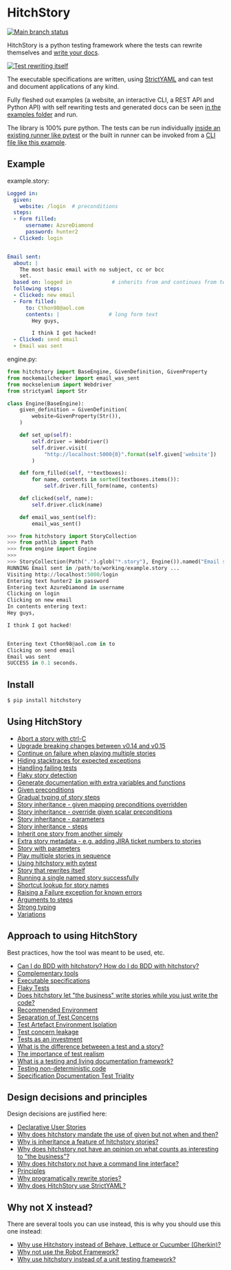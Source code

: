 # HitchStory

[![Main branch status](https://github.com/hitchdev/hitchstory/actions/workflows/regression.yml/badge.svg)](https://github.com/hitchdev/hitchstory/actions/workflows/regression.yml)

HitchStory is a python testing framework where the tests can rewrite themselves
and [write your docs](https://hitchdev.com/hitchstory/approach/triality).

[![Test rewriting itself](https://hitchdev.com/images/video-thumb.png)](http://www.youtube.com/watch?v=Aqk5Sao27O0 "Test rewriting itself")

The executable specifications are written, using [StrictYAML](https://hitchdev.com/hitchstory/why/strictyaml) and
can test and document applications of any kind.

Fully fleshed out examples (a website, an interactive CLI, a REST API and Python API) with self rewriting tests and generated docs can be seen
[in the examples folder](https://github.com/hitchdev/hitchstory/tree/master/examples)
and run.

The library is 100% pure python. The tests can be run individually [inside an existing runner
like pytest](https://hitchdev.com/hitchstory/using/pytest) or the built in runner
can be invoked from a [CLI file like this example](https://github.com/hitchdev/hitchstory/blob/master/examples/website/hitch/key.py#L33).


## Example







example.story:

```yaml
Logged in:
  given:
    website: /login  # preconditions
  steps:
  - Form filled:
      username: AzureDiamond
      password: hunter2
  - Clicked: login


Email sent:
  about: |
    The most basic email with no subject, cc or bcc
    set.
  based on: logged in             # inherits from and continues from test above
  following steps:
  - Clicked: new email
  - Form filled:
      to: Cthon98@aol.com
      contents: |                # long form text
        Hey guys,

        I think I got hacked!
  - Clicked: send email
  - Email was sent
```
engine.py:

```python
from hitchstory import BaseEngine, GivenDefinition, GivenProperty
from mockemailchecker import email_was_sent
from mockselenium import Webdriver
from strictyaml import Str

class Engine(BaseEngine):
    given_definition = GivenDefinition(
        website=GivenProperty(Str()),
    )

    def set_up(self):
        self.driver = Webdriver()
        self.driver.visit(
            "http://localhost:5000{0}".format(self.given['website'])
        )

    def form_filled(self, **textboxes):
        for name, contents in sorted(textboxes.items()):
            self.driver.fill_form(name, contents)

    def clicked(self, name):
        self.driver.click(name)

    def email_was_sent(self):
        email_was_sent()
```






```python
>>> from hitchstory import StoryCollection
>>> from pathlib import Path
>>> from engine import Engine
>>> 
>>> StoryCollection(Path(".").glob("*.story"), Engine()).named("Email sent").play()
RUNNING Email sent in /path/to/working/example.story ...
Visiting http://localhost:5000/login
Entering text hunter2 in password
Entering text AzureDiamond in username
Clicking on login
Clicking on new email
In contents entering text:
Hey guys,

I think I got hacked!


Entering text Cthon98@aol.com in to
Clicking on send email
Email was sent
SUCCESS in 0.1 seconds.
```








## Install

```bash
$ pip install hitchstory
```

## Using HitchStory

- [Abort a story with ctrl-C](https://hitchdev.com/hitchstory/using/aborting)
- [Upgrade breaking changes between v0.14 and v0.15](https://hitchdev.com/hitchstory/using/breaking-changes-between-v014-and-v015)
- [Continue on failure when playing multiple stories](https://hitchdev.com/hitchstory/using/continue-on-failure)
- [Hiding stacktraces for expected exceptions](https://hitchdev.com/hitchstory/using/expected-exceptions)
- [Handling failing tests](https://hitchdev.com/hitchstory/using/failing-tests)
- [Flaky story detection](https://hitchdev.com/hitchstory/using/flaky-story-detection)
- [Generate documentation with extra variables and functions](https://hitchdev.com/hitchstory/using/generate-documentation)
- [Given preconditions](https://hitchdev.com/hitchstory/using/given)
- [Gradual typing of story steps](https://hitchdev.com/hitchstory/using/gradual-typing)
- [Story inheritance - given mapping preconditions overridden](https://hitchdev.com/hitchstory/using/inheritance-override-given-mapping)
- [Story inheritance - override given scalar preconditions](https://hitchdev.com/hitchstory/using/inheritance-override-given-scalar)
- [Story inheritance - parameters](https://hitchdev.com/hitchstory/using/inheritance-parameters)
- [Story inheritance - steps](https://hitchdev.com/hitchstory/using/inheritance-steps)
- [Inherit one story from another simply](https://hitchdev.com/hitchstory/using/inheritance)
- [Extra story metadata - e.g. adding JIRA ticket numbers to stories](https://hitchdev.com/hitchstory/using/metadata)
- [Story with parameters](https://hitchdev.com/hitchstory/using/parameterized-stories)
- [Play multiple stories in sequence](https://hitchdev.com/hitchstory/using/play-multiple-stories)
- [Using hitchstory with pytest](https://hitchdev.com/hitchstory/using/pytest)
- [Story that rewrites itself](https://hitchdev.com/hitchstory/using/rewrite-story)
- [Running a single named story successfully](https://hitchdev.com/hitchstory/using/run-single-named-story)
- [Shortcut lookup for story names](https://hitchdev.com/hitchstory/using/shortcut-lookup)
- [Raising a Failure exception for known errors](https://hitchdev.com/hitchstory/using/special-failure-exception)
- [Arguments to steps](https://hitchdev.com/hitchstory/using/steps-and-step-arguments)
- [Strong typing](https://hitchdev.com/hitchstory/using/strong-typing)
- [Variations](https://hitchdev.com/hitchstory/using/variations)


## Approach to using HitchStory

Best practices, how the tool was meant to be used, etc.

- [Can I do BDD with hitchstory? How do I do BDD with hitchstory?](https://hitchdev.com/hitchstory/approach/bdd)
- [Complementary tools](https://hitchdev.com/hitchstory/approach/complementary-tools)
- [Executable specifications](https://hitchdev.com/hitchstory/approach/executable-specifications)
- [Flaky Tests](https://hitchdev.com/hitchstory/approach/flaky-tests)
- [Does hitchstory let "the business" write stories while you just write the code?](https://hitchdev.com/hitchstory/approach/human-writable)
- [Recommended Environment](https://hitchdev.com/hitchstory/approach/recommended-environment)
- [Separation of Test Concerns](https://hitchdev.com/hitchstory/approach/separation-of-test-concerns)
- [Test Artefact Environment Isolation](https://hitchdev.com/hitchstory/approach/test-artefact-environment-isolation)
- [Test concern leakage](https://hitchdev.com/hitchstory/approach/test-concern-leakage)
- [Tests as an investment](https://hitchdev.com/hitchstory/approach/test-investment)
- [What is the difference betweeen a test and a story?](https://hitchdev.com/hitchstory/approach/test-or-story)
- [The importance of test realism](https://hitchdev.com/hitchstory/approach/test-realism)
- [What is a testing and living documentation framework?](https://hitchdev.com/hitchstory/approach/testing-and-living-documentation)
- [Testing non-deterministic code](https://hitchdev.com/hitchstory/approach/testing-nondeterministic-code)
- [Specification Documentation Test Triality](https://hitchdev.com/hitchstory/approach/triality)


## Design decisions and principles

Design decisions are justified here:

- [Declarative User Stories](https://hitchdev.com/hitchstory/why/declarative)
- [Why does hitchstory mandate the use of given but not when and then?](https://hitchdev.com/hitchstory/why/given-when-then)
- [Why is inheritance a feature of hitchstory stories?](https://hitchdev.com/hitchstory/why/inheritance)
- [Why does hitchstory not have an opinion on what counts as interesting to "the business"?](https://hitchdev.com/hitchstory/why/interesting-to-the-business)
- [Why does hitchstory not have a command line interface?](https://hitchdev.com/hitchstory/why/no-cli)
- [Principles](https://hitchdev.com/hitchstory/why/principles)
- [Why programatically rewrite stories?](https://hitchdev.com/hitchstory/why/rewrite)
- [Why does HitchStory use StrictYAML?](https://hitchdev.com/hitchstory/why/strictyaml)


## Why not X instead?

There are several tools you can use instead, this is why you should use this one instead:

- [Why use Hitchstory instead of Behave, Lettuce or Cucumber (Gherkin)?](https://hitchdev.com/hitchstory/why-not/gherkin)
- [Why not use the Robot Framework?](https://hitchdev.com/hitchstory/why-not/robot)
- [Why use hitchstory instead of a unit testing framework?](https://hitchdev.com/hitchstory/why-not/unit-test)

